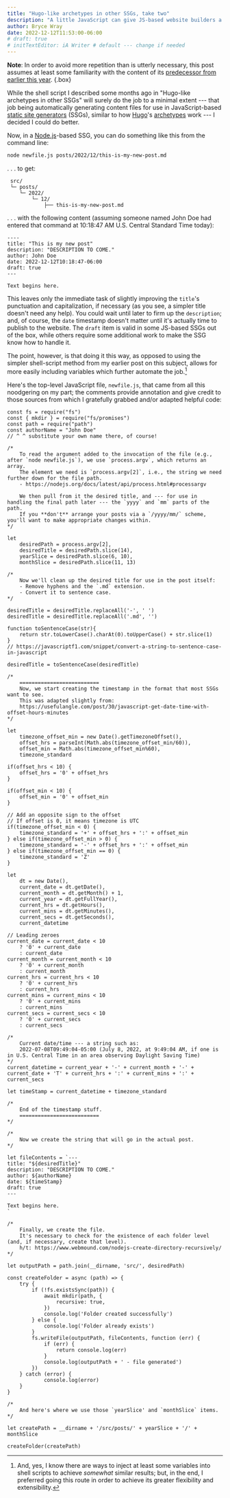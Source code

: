 ```yaml
---
title: "Hugo-like archetypes in other SSGs, take two"
description: "A little JavaScript can give JS-based website builders a more automated file-creation process."
author: Bryce Wray
date: 2022-12-12T11:53:00-06:00
# draft: true
# initTextEditor: iA Writer # default --- change if needed
---
```


**Note**: In order to avoid more repetition than is utterly necessary, this post assumes at least some familiarity with the content of its [predecessor from earlier this year](/posts/2022/09/hugo-like-archetypes-other-ssgs/).
{.box}

While the shell script I described some months ago in "Hugo-like archetypes in other SSGs" will surely do the job to a minimal extent --- that job being automatically generating content files for use in JavaScript-based [static site generators](https://github.com/myles/awesome-static-generators) (SSGs), similar to how [Hugo](https://gohugo.io)'s [archetypes](https://gohugo.io/content-management/archetypes/) work --- I decided I could do better.

<!--more-->

Now, in a [Node.js](https://nodejs.org)-based SSG, you can do something like this from the command line:

```bash
node newfile.js posts/2022/12/this-is-my-new-post.md
```

. . . to get:

```plaintext
 src/
 └─ posts/
    └─ 2022/
        └─ 12/
            ├── this-is-my-new-post.md
```

. . . with the following content (assuming someone named John Doe had entered that command at 10:18:47 AM U.S. Central Standard Time today):

```plaintext
----
title: "This is my new post"
description: "DESCRIPTION TO COME."
author: John Doe
date: 2022-12-12T10:18:47-06:00
draft: true
---

Text begins here.
```

This leaves only the immediate task of slightly improving the `title`'s punctuation and capitalization, if necessary (as you see, a simpler title doesn't need any help). You could wait until later to firm up the `description`; and, of course, the `date` timestamp doesn't matter until it's actually time to publish to the website. The `draft` item is valid in some JS-based SSGs out of the box, while others require some additional work to make the SSG know how to handle it.

The point, however, is that doing it this way, as opposed to using the simpler shell-script method from my earlier post on this subject, allows for more easily including variables which further automate the job.[^varShells]

[^varShells]: And, yes, I know there are ways to inject at least some variables into shell scripts to achieve *somewhat* similar results; but, in the end, I preferred going this route in order to achieve its greater flexibility and extensibility.

Here's the top-level JavaScript file, `newfile.js`, that came from all this noodgering on my part; the comments provide annotation and give credit to those sources from which I gratefully grabbed and/or adapted helpful code:

```js{filename="newfile.js" bigdiv=true}
const fs = require("fs")
const { mkdir } = require("fs/promises")
const path = require("path")
const authorName = "John Doe"
// ^ ^ substitute your own name there, of course!

/*
	To read the argument added to the invocation of the file (e.g., after `node newfile.js`), we use `process.argv`, which returns an array.
	The element we need is `process.argv[2]`, i.e., the string we need further down for the file path.
	- https://nodejs.org/docs/latest/api/process.html#processargv

	We then pull from it the desired title, and --- for use in handling the final path later --- the `yyyy` and `mm` parts of the path.
	If you **don't** arrange your posts via a `/yyyy/mm/` scheme, you'll want to make appropriate changes within.
*/

let
	desiredPath = process.argv[2],
	desiredTitle = desiredPath.slice(14),
	yearSlice = desiredPath.slice(6, 10),
	monthSlice = desiredPath.slice(11, 13)

/*
	Now we'll clean up the desired title for use in the post itself:
	- Remove hyphens and the `.md` extension.
	- Convert it to sentence case.
*/

desiredTitle = desiredTitle.replaceAll('-', ' ')
desiredTitle = desiredTitle.replaceAll('.md', '')

function toSentenceCase(str){
	return str.toLowerCase().charAt(0).toUpperCase() + str.slice(1)
}
// https://javascriptf1.com/snippet/convert-a-string-to-sentence-case-in-javascript

desiredTitle = toSentenceCase(desiredTitle)

/*
	==========================
	Now, we start creating the timestamp in the format that most SSGs want to see.
	This was adapted slightly from:
	https://usefulangle.com/post/30/javascript-get-date-time-with-offset-hours-minutes
*/

let
	timezone_offset_min = new Date().getTimezoneOffset(),
	offset_hrs = parseInt(Math.abs(timezone_offset_min/60)),
	offset_min = Math.abs(timezone_offset_min%60),
	timezone_standard

if(offset_hrs < 10) {
	offset_hrs = '0' + offset_hrs
}

if(offset_min < 10) {
	offset_min = '0' + offset_min
}

// Add an opposite sign to the offset
// If offset is 0, it means timezone is UTC
if(timezone_offset_min < 0) {
	timezone_standard = '+' + offset_hrs + ':' + offset_min
} else if(timezone_offset_min > 0) {
	timezone_standard = '-' + offset_hrs + ':' + offset_min
} else if(timezone_offset_min == 0) {
	timezone_standard = 'Z'
}

let
	dt = new Date(),
	current_date = dt.getDate(),
	current_month = dt.getMonth() + 1,
	current_year = dt.getFullYear(),
	current_hrs = dt.getHours(),
	current_mins = dt.getMinutes(),
	current_secs = dt.getSeconds(),
	current_datetime

// Leading zeroes
current_date = current_date < 10
	? '0' + current_date
	: current_date
current_month = current_month < 10
	? '0' + current_month
	: current_month
current_hrs = current_hrs < 10
	? '0' + current_hrs
	: current_hrs
current_mins = current_mins < 10
	? '0' + current_mins
	: current_mins
current_secs = current_secs < 10
	? '0' + current_secs
	: current_secs

/*
	Current date/time --- a string such as:
	2022-07-08T09:49:04-05:00 (July 8, 2022, at 9:49:04 AM, if one is in U.S. Central Time in an area observing Daylight Saving Time)
*/
current_datetime = current_year + '-' + current_month + '-' + current_date + 'T' + current_hrs + ':' + current_mins + ':' + current_secs

let timeStamp = current_datetime + timezone_standard

/*
	End of the timestamp stuff.
	==========================
*/

/*
	Now we create the string that will go in the actual post.
*/

let fileContents = `---
title: "${desiredTitle}"
description: "DESCRIPTION TO COME."
author: ${authorName}
date: ${timeStamp}
draft: true
---

Text begins here.
`

/*
	Finally, we create the file.
	It's necessary to check for the existence of each folder level (and, if necessary, create that level).
	h/t: https://www.webmound.com/nodejs-create-directory-recursively/
*/

let outputPath = path.join(__dirname, 'src/', desiredPath)

const createFolder = async (path) => {
	try {
		if (!fs.existsSync(path)) {
			await mkdir(path, {
				recursive: true,
			})
			console.log('Folder created successfully')
		} else {
			console.log('Folder already exists')
		}
		fs.writeFile(outputPath, fileContents, function (err) {
			if (err) {
				return console.log(err)
			}
			console.log(outputPath + ' - file generated')
		})
	} catch (error) {
			console.log(error)
	}
}

/*
	And here's where we use those `yearSlice' and `monthSlice` items.
*/

let createPath = __dirname + '/src/posts/' + yearSlice + '/' + monthSlice

createFolder(createPath)
```
